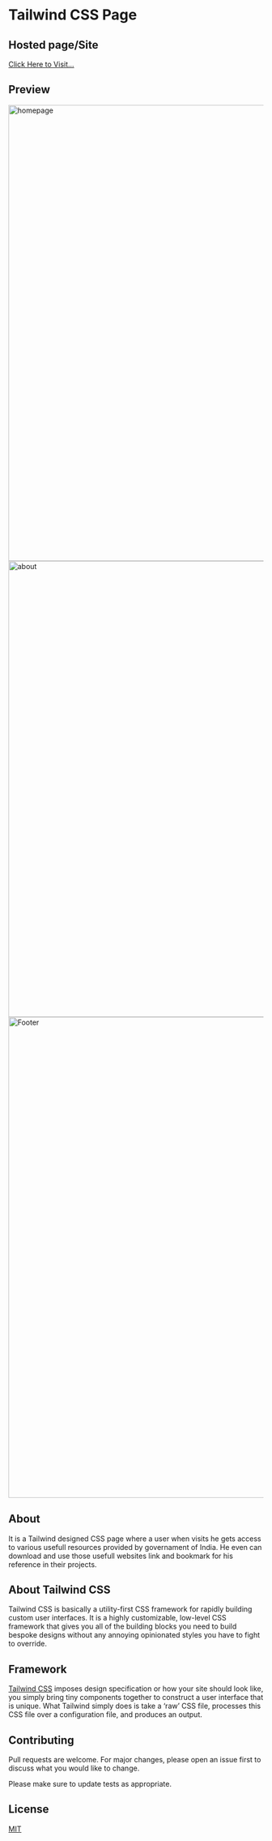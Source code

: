 # Tailwind CSS Page
## Hosted page/Site
[Click Here to Visit...](https://athreshkumar2.github.io/tailwindCSS/)

## Preview
<img width="900" alt="homepage" src="https://user-images.githubusercontent.com/82868326/144092924-1d38daf0-bc84-48be-b68d-e59e88b00376.png">
<img width="900" alt="about" src="https://user-images.githubusercontent.com/82868326/144093355-2b18ef81-8c51-44f5-afb4-95fec0cdf0cc.png">
<img width="949" alt="Footer" src="https://user-images.githubusercontent.com/82868326/144093509-44057342-e8c3-43b9-a26d-e6b37478a3fa.png">

## About
It is a Tailwind designed CSS page where a user when visits he gets access to various usefull resources provided by governament of India. He even can download and use those usefull websites link and bookmark for his reference in their projects.

## About Tailwind CSS 
Tailwind CSS is basically a utility-first CSS framework for rapidly building custom user interfaces. It is a highly customizable, low-level CSS framework that gives you all of the building blocks you need to build bespoke designs without any annoying opinionated styles you have to fight to override.

## Framework
[Tailwind CSS](https://tailwindcss.com/) imposes design specification or how your site should look like, you simply bring tiny components together to construct a user interface that is unique. What Tailwind simply does is take a ‘raw’ CSS file, processes this CSS file over a configuration file, and produces an output.

## Contributing
Pull requests are welcome. For major changes, please open an issue first to discuss what you would like to change.

Please make sure to update tests as appropriate.

## License
[MIT](https://choosealicense.com/licenses/mit/)
